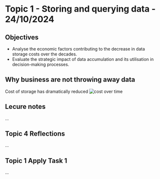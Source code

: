 # Topic 1 - Storing and querying data - 24/10/2024

## Objectives
- Analyse the economic factors contributing to the decrease in data storage costs over the decades.
- Evaluate the strategic impact of data accumulation and its utilisation in decision-making processes.
   
## Why business are not throwing away data
Cost of storage has dramatically reduced
![cost over time]([https://learn.bpp.com/pluginfile.php/1325836/mod_scorm/content/2/scormcontent/assets/historical-cost-of-computer-memory-and-storage.png](https://www.google.com/url?sa=i&url=https%3A%2F%2Fourworldindata.org%2Fdata-insights%2Fthe-price-of-computer-storage-has-fallen-exponentially-since-the-1950s&psig=AOvVaw2ue1k9w6jQXTdWsHyX6Yqv&ust=1729841960351000&source=images&cd=vfe&opi=89978449&ved=0CBQQjRxqFwoTCPDbrdLBpokDFQAAAAAdAAAAABAJ))


## Lecure notes
...

## Topic 4 Reflections
...

## Topic 1 Apply Task 1
...





